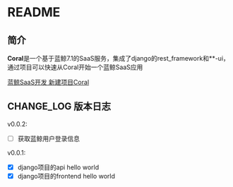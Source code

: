 # README

## 简介

**Coral**是一个基于蓝鲸7.1的SaaS服务，集成了django的rest_framework和\*\*-ui，通过项目可以快速从Coral开始一个蓝鲸SaaS应用

[蓝鲸SaaS开发 新建项目Coral](https://www.grepcode.cn/2023/11/blueking_dev_01/)

## CHANGE_LOG 版本日志

v0.0.2:
- [ ] 获取蓝鲸用户登录信息

v0.0.1:
- [x] django项目的api hello world
- [x] django项目的frontend hello world
